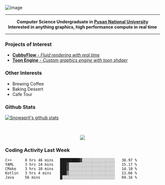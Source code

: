 ![image](https://user-images.githubusercontent.com/24654975/122706556-2ce28400-d293-11eb-86ee-22b9ba640f2b.png)


---

<p align="center">
  <strong>
    Computer Science Undergraduate in <a href="https://pusan.ac.kr/">Pusan National University</a>
    <br>
    Interested in anything graphics, high performance compute in real time
  </strong>
</p>

---

### Projects of Interest

* [**CubbyFlow** - *Fluid rendering with real time*](https://github.com/utilforever/CubbyFlow)
* [**Toon Engine** - *Custom graphics engine with toon shdaer*](https://github.com/Snowapril/ToonEngine)

### Other Interests

* Brewing Coffee
* Baking Dessert 
* Cafe Tour

### Github Stats
 
[![Snowapril's github stats](https://github-readme-stats.vercel.app/api?username=Snowapril&hide_title=true&hide_border=true&show_icons=true&include_all_commits=true&count_private=true)](https://github.com/Snowapril)

<p align="center">
    <br><br>
    <a href="https://snowapril.github.io"><img src="https://img.shields.io/badge/website-snowapril.github.io-red?style=for-the-badge"></a>
</p>

### Coding Activity Last Week

<!--START_SECTION:waka-->
```text
C++      8 hrs 46 mins   █████████▓░░░░░░░░░░░░░░░   38.97 % 
YAML     3 hrs 24 mins   ███▓░░░░░░░░░░░░░░░░░░░░░   15.17 % 
CMake    3 hrs 10 mins   ███▓░░░░░░░░░░░░░░░░░░░░░   14.10 % 
Kotlin   3 hrs 4 mins    ███▒░░░░░░░░░░░░░░░░░░░░░   13.66 % 
Java     56 mins         █░░░░░░░░░░░░░░░░░░░░░░░░   04.16 % 
```
<!--END_SECTION:waka-->
